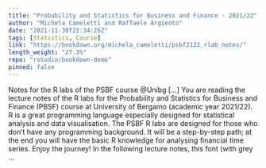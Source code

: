 ```yaml
---
title: "Probability and Statistics for Business and Finance - 2021/22"
author: "Michela Cameletti and Raffaele Argiento"
date: "2021-11-30T22:34:26Z"
tags: [Statistics, Course]
link: "https://bookdown.org/michela_cameletti/psbf2122_rlab_notes/"
length_weight: "27.3%"
repo: "rstudio/bookdown-demo"
pinned: false
---
```


Notes for the R labs of the PSBF course @Unibg [...] You are reading the lecture notes of the R labs for the Probability and Statistics for Business and Finance (PBSF) course at University of Bergamo (academic year 2021/22). R is a great programming language especially designed for statistical analysis and data visualisation. The PSBF R labs are designed for those who don’t have any programming background. It will be a step-by-step path; at the end you will have the basic R knowledge for analysing financial time series. Enjoy the journey! In the following lecture notes, this font (with grey ...
